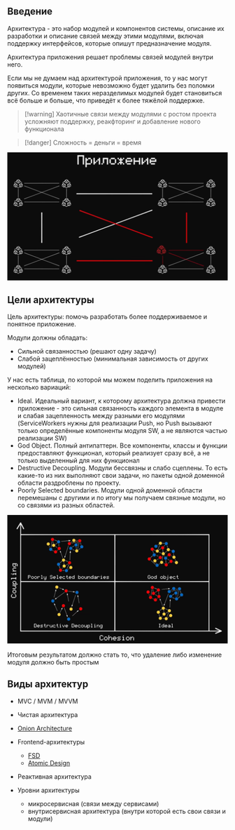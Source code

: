 ## Введение

Архитектура - это набор модулей и компонентов системы, описание их разработки и описание связей между этими модулями, включая поддержку интерфейсов, которые опишут предназначение модуля.

Архитектура приложения решает проблемы связей модулей внутри него.

Если мы не думаем над архитектурой приложения, то у нас могут появиться модули, которые невозможно будет удалить без поломки других. Со временем таких неразделимых модулей будет становиться всё больше и больше, что приведёт к более тяжёлой поддержке.

> [!warning] Хаотичные связи между модулями с ростом проекта усложняют поддержку, реакфторинг и добавление нового функционала

> [!danger] Сложность = деньги = время

![](_png/a4e5831542168138d4a123c4c1bee217.png)

## Цели архитектуры

Цель архитектуры: помочь разработать более поддерживаемое и понятное приложение.

Модули должны обладать:

- Сильной связанностью (решают одну задачу)
- Слабой зацеплённостью (минимальная зависимость от других модулей)

У нас есть таблица, по которой мы можем поделить приложения на несколько вариаций:

- Ideal. Идеальный вариант, к которому архитектура должна привести приложение - это сильная связанность каждого элемента в модуле и слабая зацепленность между разными его модулями (ServiceWorkers нужны для реализации Push, но Push вызывают только определённые компоненты модуля SW, а не являются частью реализации SW)
- God Object. Полный антипаттерн. Все компоненты, классы и функции предоставляют функционал, который реализует сразу всё, а не только выделенный для них функционал
- Destructive Decoupling. Модули бессвязны и слабо сцеплены. То есть какие-то из них выполняют свои задачи, но пакеты одной доменной области раздроблены по проекту.
- Poorly Selected boundaries. Модули одной доменной области перемешаны с другими и по итогу мы получаем связные модули, но со связями из разных областей.

![](_png/ac59e4ec92587317f636c778e03ac855.png)

Итоговым результатом должно стать то, что удаление либо изменение модуля должно быть простым

## Виды архитектур

- MVC / MVM / MVVM
- Чистая архитектура
- [Onion Architecture](Onion%20Architecture.md)
- Frontend-архитектуры
    - [FSD](FSD/FSD.md)
    - [Atomic Design](Atomic%20Design.md)
- Реактивная архитектура

- Уровни архитектуры
    - микросервисная (связи между сервисами)
    - внутрисервисная архитектура (внутри которой есть свои связи и модули)
